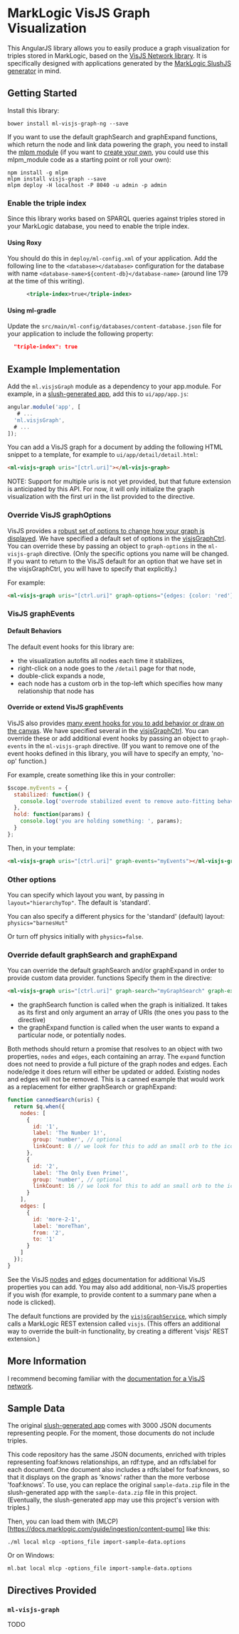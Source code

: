 # MarkLogic VisJS Graph Visualization

This AngularJS library allows you to easily produce a graph visualization for
triples stored in MarkLogic, based on the [VisJS Network
library](http://visjs.org/docs/network/). It is specifically designed with
applications generated by the [MarkLogic SlushJS
generator](https://github.com/marklogic/slush-marklogic-node) in mind.

## Getting Started

Install this library:

    bower install ml-visjs-graph-ng --save

If you want to use the default graphSearch and graphExpand functions, which return the node and link data powering the graph, you need to install the [mlpm module](https://github.com/patrickmcelwee/mlpm-visjs-graph) (if you want to [create your own](#custom-graph-search), you could use this mlpm_module code as a starting point or roll your own):

    npm install -g mlpm
    mlpm install visjs-graph --save
    mlpm deploy -H localhost -P 8040 -u admin -p admin

### Enable the triple index

Since this library works based on SPARQL queries against triples stored
in your MarkLogic database, you need to enable the triple index. 

#### Using Roxy

You should do this in `deploy/ml-config.xml` of your application.
Add the following line to the `<database></database>` configuration for the
database with name `<database-name>${content-db}</database-name>` (around line
179 at the time of this writing).

```xml
      <triple-index>true</triple-index>
```

#### Using ml-gradle

Update the ```src/main/ml-config/databases/content-database.json``` file for your application 
to include the following property:

```json
  "triple-index": true
```

## Example Implementation

Add the `ml.visjsGraph` module as a dependency to your app.module. For
example, in a [slush-generated
app](https://github.com/marklogic/slush-marklogic-node), add this to
`ui/app/app.js`:

```javascript
angular.module('app', [
   # ...
  'ml.visjsGraph',
  # ...
]);
```

You can add a VisJS graph for a document by adding the following HTML snippet
to a template, for example to `ui/app/detail/detail.html`:

```html
<ml-visjs-graph uris="[ctrl.uri]"></ml-visjs-graph>
```

NOTE: Support for multiple uris is not yet provided, but that future extension
is anticipated by this API. For now, it will only initialize the graph
visualization with the first uri in the list provided to the directive.

### Override VisJS graphOptions

VisJS provides a [robust set of options to change how your graph is displayed](http://visjs.org/docs/network/#options). We have specified a default set of options in the [visjsGraphCtrl](https://github.com/patrickmcelwee/ml-visjs-graph-ng/blob/master/src/visjs-graph/visjs-graph.controller.js). You can override these by passing an object to `graph-options` in the `ml-visjs-graph` directive. (Only the specific options you name will be changed. If you want to return to the VisJS default for an option that we have set in the visjsGraphCtrl, you will have to specify that explicitly.)

For example:

```html
<ml-visjs-graph uris="[ctrl.uri]" graph-options="{edges: {color: 'red'}, nodes: {color: {background: 'orange'}}}"></ml-visjs-graph>
```

### VisJS graphEvents

#### Default Behaviors

The default event hooks for this library are: 

- the visualization autofits all nodes each time it stabilizes,
- right-click on a node goes to the `/detail` page for that node,
- double-click expands a node,
- each node has a custom orb in the top-left which specifies how many relationship that node has

#### Override or extend VisJS graphEvents

VisJS also provides [many event hooks for you to add behavior or draw on the canvas](http://visjs.org/docs/network/#Events). We have specified several in the [visjsGraphCtrl](https://github.com/patrickmcelwee/ml-visjs-graph-ng/blob/master/src/visjs-graph/visjs-graph.controller.js). You can override these or add additional event hooks by passing an object to `graph-events` in the `ml-visjs-graph` directive. (If you want to remove one of the event hooks defined in this library, you will have to specify an empty, 'no-op' function.)

For example, create something like this in your controller:

```javascript
$scope.myEvents = {
  stabilized: function() {
    console.log('overrode stabilized event to remove auto-fitting behavior');
  },
  hold: function(params) {
    console.log('you are holding something: ', params);
  }
};
```

Then, in your template:

```html
<ml-visjs-graph uris="[ctrl.uri]" graph-events="myEvents"></ml-visjs-graph>
```

### Other options

You can specify which layout you want, by passing in `layout="hierarchyTop"`. The default is 'standard'.

You can also specify a different physics for the 'standard' (default) layout: `physics="barnesHut"`

Or turn off physics initially with `physics=false`.

### Override default graphSearch and graphExpand<a name="custom-graph-search"></a>

You can override the default graphSearch and/or graphExpand in order to provide custom data provider. functions Specify them in the directive:


```html
<ml-visjs-graph uris="[ctrl.uri]" graph-search="myGraphSearch" graph-expand="myGraphExpand"></ml-visjs-graph>
```

- the graphSearch function is called when the graph is initialized. It takes as its first and only argument an array of URIs (the ones you pass to the directive)
- the graphExpand function is called when the user wants to expand a particular node, or potentially nodes. 

Both methods should return a promise that resolves to an object with two properties, `nodes` and `edges`, each containing an array. The `expand` function does not need to provide a full picture of the graph nodes and edges. Each node/edge it does return will either be updated or added. Existing nodes and edges will not be removed. This is a canned example that would work as a replacement for either graphSearch or graphExpand:
  
```javascript
function cannedSearch(uris) {
  return $q.when({
    nodes: [
      {
        id: '1',
        label: 'The Number 1!',
        group: 'number', // optional
        linkCount: 8 // we look for this to add an small orb to the icon
      },
      {
        id: '2',
        label: 'The Only Even Prime!',
        group: 'number', // optional
        linkCount: 16 // we look for this to add an small orb to the icon
      }
    ],
    edges: [
      {
        id: 'more-2-1',
        label: 'moreThan',
        from: '2',
        to: '1'
      }
    ]
  });
}
```

See the VisJS [nodes](http://visjs.org/docs/network/nodes.html) and [edges](http://visjs.org/docs/network/edges.html) documentation for additional VisJS properties you can add. You may also add additional, non-VisJS properties if you wish (for example, to provide content to a summary pane when a node is clicked).

The default functions are provided by the [`visjsGraphService`](https://github.com/patrickmcelwee/ml-visjs-graph-ng/blob/master/src/visjs-graph/visjs-graph.service.js), which simply calls a MarkLogic REST extension called `visjs`. (This offers an additional way to override the built-in functionality, by creating a different 'visjs' REST extension.)

## More Information

I recommend becoming familiar with the [documentation for a VisJS network](http://visjs.org/docs/network/).

## Sample Data

The original [slush-generated
app](https://github.com/marklogic/slush-marklogic-node) comes with 3000 JSON
documents representing people. For the moment, those documents do not include
triples.

This code repository has the same JSON documents, enriched with triples
representing foaf:knows relationships, an rdf:type, and an rdfs:label for each
document. One document also includes a rdfs:label for foaf:knows, so that it
displays on the graph as 'knows' rather than the more verbose 'foaf:knows'. To
use, you can replace the original `sample-data.zip` file in the slush-generated
app with the `sample-data.zip` file in this project. (Eventually, the
slush-generated app may use this project's version with triples.)

Then, you can load them with
(MLCP)[https://docs.marklogic.com/guide/ingestion/content-pump] like this:

    ./ml local mlcp -options_file import-sample-data.options

Or on Windows:

    ml.bat local mlcp -options_file import-sample-data.options

## Directives Provided

### `ml-visjs-graph`

TODO


